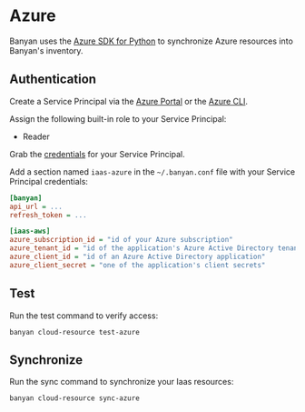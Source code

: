 # Azure

Banyan uses the [Azure SDK for Python](https://github.com/Azure/azure-sdk-for-python) to synchronize Azure resources into Banyan's inventory.


## Authentication

Create a Service Principal via the [Azure Portal](https://docs.microsoft.com/en-us/azure/active-directory/develop/howto-create-service-principal-portal) or the [Azure CLI](https://docs.microsoft.com/en-us/cli/azure/create-an-azure-service-principal-azure-cli).

Assign the following built-in role to your Service Principal:
- Reader 

Grab the [credentials](https://docs.microsoft.com/en-us/azure/developer/python/configure-local-development-environment?tabs=cmd#what-the-create-for-rbac-command-does) for your Service Principal.

Add a section named `iaas-azure` in the `~/.banyan.conf` file with your Service Principal credentials:
```ini
[banyan]
api_url = ...
refresh_token = ...

[iaas-aws]
azure_subscription_id = "id of your Azure subscription"
azure_tenant_id = "id of the application's Azure Active Directory tenant"
azure_client_id = "id of an Azure Active Directory application"
azure_client_secret = "one of the application's client secrets"
```

## Test

Run the test command to verify access:

```
banyan cloud-resource test-azure
```

## Synchronize

Run the sync command to synchronize your Iaas resources:

```bash
banyan cloud-resource sync-azure
```